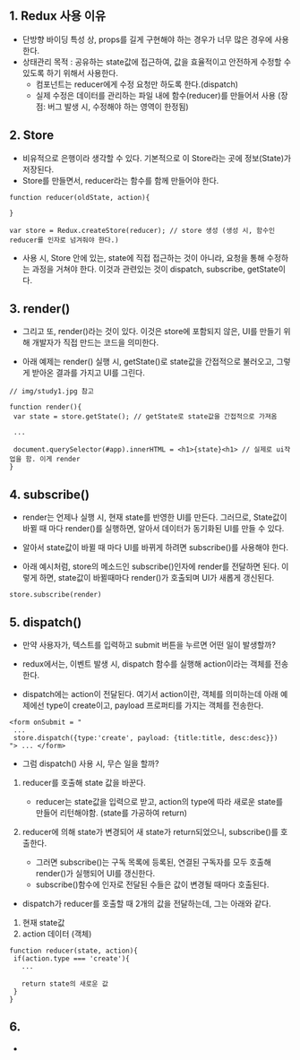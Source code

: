 ## 1. Redux 사용 이유
 - 단방향 바이딩 특성 상, props를 길게 구현해야 하는 경우가 너무 많은 경우에 사용한다.
 - 상태관리 목적 : 공유하는 state값에 접근하여, 값을 효율적이고 안전하게 수정할 수 있도록 하기 위해서 사용한다.
   - 컴포넌트는 reducer에게 수정 요청만 하도록 한다.(dispatch)
   - 실제 수정은 데이터를 관리하는 파일 내에 함수(reducer)를 만들어서 사용 (장점: 버그 발생 시, 수정해야 하는 영역이 한정됨)

## 2. Store
 - 비유적으로 은행이라 생각할 수 있다. 기본적으로 이 Store라는 곳에 정보(State)가 저장된다.
 - Store를 만들면서, reducer라는 함수를 함께 만들어야 한다.
 ```
 function reducer(oldState, action){

 }

 var store = Redux.createStore(reducer); // store 생성 (생성 시, 함수인 reducer를 인자로 넘겨줘야 한다.)
 ```

- 사용 시, Store 안에 있는, state에 직접 접근하는 것이 아니라, 요청을 통해 수정하는 과정을 거쳐야 한다. 이것과 관련있는 것이 dispatch, subscribe, getState이다.

## 3. render()
- 그리고 또, render()라는 것이 있다. 이것은 store에 포함되지 않은, UI를 만들기 위해 개발자가 직접 만드는 코드을 의미한다.

- 아래 예제는 render() 실행 시, getState()로 state값을 간접적으로 불러오고, 그렇게 받아온 결과를 가지고 UI를 그린다.

 ```
 // img/study1.jpg 참고

 function render(){
  var state = store.getState(); // getState로 state값을 간접적으로 가져옴

  ...

  document.querySelector(#app).innerHTML = <h1>{state}<h1> // 실제로 ui작업을 함. 이게 render
 }
 ```

## 4. subscribe()
- render는 언제나 실행 시, 현재 state를 반영한 UI를 만든다. 그러므로, State값이 바뀔 때 마다 render()를 실행하면, 알아서 데이터가 동기화된 UI를 만들 수 있다.

- 알아서 state값이 바뀔 때 마다 UI를 바뀌게 하려면 subscribe()를 사용해야 한다.

- 아래 예시처럼, store의 메소드인 subscribe()인자에 render를 전달하면 된다. 이렇게 하면, state값이 바뀔때마다 render()가 호출되며 UI가 새롭게 갱신된다.

 ```
 store.subscribe(render)
 ```

## 5. dispatch()
- 만약 사용자가, 텍스트를 입력하고 submit 버튼을 누르면 어떤 일이 발생할까? 

- redux에서는, 이벤트 발생 시, dispatch 함수를 실행해 action이라는 객체를 전송한다.

- dispatch에는 action이 전달된다. 여기서 action이란, 객체를 의미하는데 아래 예제에선 type이 create이고, payload 프로퍼티를 가지는 객체를 전송한다.
 ```
 <form onSubmit = "
  ... 
  store.dispatch({type:'create', payload: {title:title, desc:desc}})
 "> ... </form>
 ```

- 그럼 dispatch() 사용 시, 무슨 일을 할까?
 1. reducer를 호출해 state 값을 바꾼다.
    - reducer는 state값을 입력으로 받고, action의 type에 따라 
      새로운 state를 만들어 리턴해야함. (state를 가공하여 return)

 2. reducer에 의해 state가 변경되어 새 state가 return되었으니,
    subscribe()를 호출한다. 
     - 그러면 subscribe()는 구독 목록에 등록된, 연결된 구독자를 모두 호출해 render()가 실행되어 UI를 갱신한다.
     - subscribe()함수에 인자로 전달된 수들은 값이 변경될 때마다 호출된다.

- dispatch가 reducer를 호출할 때 2개의 값을 전달하는데, 그는 아래와 같다.
 1. 현재 state값
 2. action 데이터 (객체)
 ```
 function reducer(state, action){
  if(action.type === 'create'){
    ...

    return state의 새로운 값
  }
 }
 ```

## 6. 
 - 